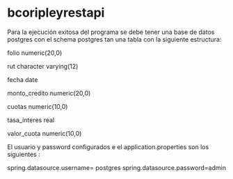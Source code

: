 # bcoripleyrestapi
Para la ejecución exitosa del programa se debe tener una base de datos postgres con el schema postgres tan una tabla con la siguiente estructura:

 folio          numeric(20,0)
 
 rut            character varying(12)
 
 fecha          date
 
 monto_credito  numeric(20,0) 
 
 cuotas         numeric(10,0)
 
 tasa_interes   real
 
 valor_cuota    numeric(10,0)
 
 
El usuario y password configurados e el application.properties son los siguientes :

spring.datasource.username= postgres
spring.datasource.password=admin
